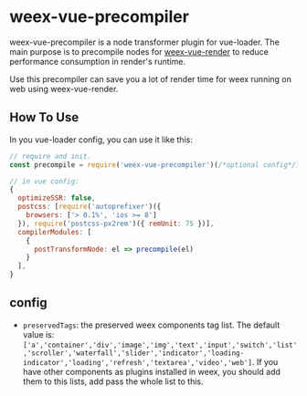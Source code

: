 # weex-vue-precompiler

weex-vue-precompiler is a node transformer plugin for vue-loader. The main purpose is to precompile nodes for [weex-vue-render](https://www.npmjs.com/package/weex-vue-render) to reduce performance consumption in render's runtime.

Use this precompiler can save you a lot of render time for weex running on web using weex-vue-render.

## How To Use

In you vue-loader config, you can use it like this:

```javascript
// require and init.
const precompile = require('weex-vue-precompiler')(/*optional config*/)

// in vue config:
{
  optimizeSSR: false,
  postcss: [require('autoprefixer')({
    browsers: ['> 0.1%', 'ios >= 8']
  }), require('postcss-px2rem')({ remUnit: 75 })],
  compilerModules: [
    {
      postTransformNode: el => precompile(el)
    }
  ],
}
```

## config

* `preservedTags`: the preserved weex components tag list. The default value is: `['a','container','div','image','img','text','input','switch','list','scroller','waterfall','slider','indicator','loading-indicator','loading','refresh','textarea','video','web']`. If you have other components as plugins installed in weex, you should add them to this lists, add pass the whole list to this.
